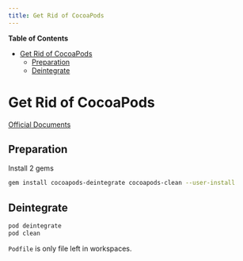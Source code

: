 ```yaml
---
title: Get Rid of CocoaPods
---
```


<!-- START doctoc generated TOC please keep comment here to allow auto update -->
<!-- DON'T EDIT THIS SECTION, INSTEAD RE-RUN doctoc TO UPDATE -->
**Table of Contents**

- [Get Rid of CocoaPods](#get-rid-of-cocoapods)
  - [Preparation](#preparation)
  - [Deintegrate](#deintegrate)

<!-- END doctoc generated TOC please keep comment here to allow auto update -->

# Get Rid of CocoaPods

[Official Documents](https://guides.cocoapods.org/terminal/commands.html#pod_deintegrate)

## Preparation

Install 2 gems

```bash
gem install cocoapods-deintegrate cocoapods-clean --user-install
```

## Deintegrate

```bash
pod deintegrate
pod clean
```

`Podfile` is only file left in workspaces.